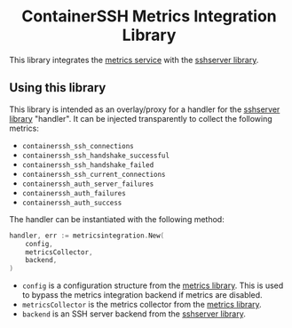 <!--suppress HtmlDeprecatedAttribute -->
<h1 align="center">ContainerSSH Metrics Integration Library</h1>

This library integrates the [metrics service](https://github.com/containerssh/metrics) with the [sshserver library](https://github.com/containerssh/sshserver).

## Using this library

This library is intended as an overlay/proxy for a handler for the [sshserver library](https://github.com/containerssh/containerssh/tree/main/internal/sshserver) "handler". It can be injected transparently to collect the following metrics:

- `containerssh_ssh_connections`
- `containerssh_ssh_handshake_successful`
- `containerssh_ssh_handshake_failed`
- `containerssh_ssh_current_connections`
- `containerssh_auth_server_failures`
- `containerssh_auth_failures`
- `containerssh_auth_success`

The handler can be instantiated with the following method:

```go
handler, err := metricsintegration.New(
    config,
    metricsCollector,
    backend,
)
```

- `config` is a configuration structure from the [metrics library](https://github.com/containerssh/containerssh/tree/main/metrics). This is used to bypass the metrics integration backend if metrics are disabled.
- `metricsCollector` is the metrics collector from the [metrics library](https://github.com/containerssh/containerssh/tree/main/metrics).
- `backend` is an SSH server backend from the [sshserver library](https://github.com/containerssh/containerssh/tree/main/internal/sshserver).
